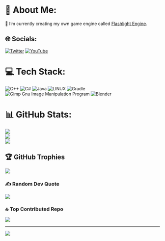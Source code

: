 # 💫 About Me:
🔭 I’m currently creating my own game engine called [Flashlight Engine](https://github.com/Pixfri/FlashlightEngine).


## 🌐 Socials:
[![Twitter](https://img.shields.io/badge/Twitter-%231DA1F2.svg?logo=Twitter&logoColor=white)](https://twitter.com/pixfri4) [![YouTube](https://img.shields.io/badge/YouTube-%23FF0000.svg?logo=YouTube&logoColor=white)](https://youtube.com/@pixfri) 

# 💻 Tech Stack:
![C++](https://img.shields.io/badge/c++-%2300599C.svg?style=for-the-badge&logo=c%2B%2B&logoColor=white) ![C#](https://img.shields.io/badge/c%23-%23239120.svg?style=for-the-badge&logo=c-sharp&logoColor=white) ![Java](https://img.shields.io/badge/java-%23ED8B00.svg?style=for-the-badge&logo=java&logoColor=white) ![LINUX](https://img.shields.io/badge/Linux-FCC624?style=for-the-badge&logo=linux&logoColor=black) ![Gradle](https://img.shields.io/badge/Gradle-02303A.svg?style=for-the-badge&logo=Gradle&logoColor=white) ![Gimp Gnu Image Manipulation Program](https://img.shields.io/badge/Gimp-657D8B?style=for-the-badge&logo=gimp&logoColor=FFFFFF) ![Blender](https://img.shields.io/badge/blender-%23F5792A.svg?style=for-the-badge&logo=blender&logoColor=white)
# 📊 GitHub Stats:
![](https://github-readme-stats.vercel.app/api?username=Pixfri&theme=gruvbox&hide_border=false&include_all_commits=false&count_private=true)<br/>
![](https://github-readme-streak-stats.herokuapp.com/?user=Pixfri&theme=gruvbox&hide_border=false)<br/>
![](https://github-readme-stats.vercel.app/api/top-langs/?username=Pixfri&theme=gruvbox&hide_border=false&include_all_commits=false&count_private=true&layout=compact)

## 🏆 GitHub Trophies
![](https://github-profile-trophy.vercel.app/?username=Pixfri&theme=gruvbox&no-frame=false&no-bg=false&margin-w=4)

### ✍️ Random Dev Quote
![](https://quotes-github-readme.vercel.app/api?type=horizontal&theme=gruvbox)

### 🔝 Top Contributed Repo
![](https://github-contributor-stats.vercel.app/api?username=Pixfri&limit=5&theme=gruvbox&combine_all_yearly_contributions=true)

---
[![](https://visitcount.itsvg.in/api?id=Pixfri&icon=0&color=2)](https://visitcount.itsvg.in)

<!-- Proudly created with GPRM ( https://gprm.itsvg.in ) -->
